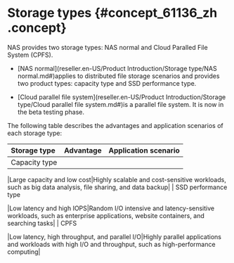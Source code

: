 # Storage types {#concept_61136_zh .concept}

NAS provides two storage types: NAS normal and Cloud Paralled File System \(CPFS\).

-   [NAS normal](reseller.en-US/Product Introduction/Storage type/NAS normal.md#)applies to distributed file storage scenarios and provides two product types: capacity type and SSD performance type.

-   [Cloud parallel file system](reseller.en-US/Product Introduction/Storage type/Cloud parallel file system.md#)is a parallel file system. It is now in the beta testing phase.


The following table describes the advantages and application scenarios of each storage type:

|Storage type|Advantage|Application scenario|
|:-----------|:--------|:-------------------|
| Capacity type

 |Large capacity and low cost|Highly scalable and cost-sensitive workloads, such as big data analysis, file sharing, and data backup|
| SSD performance type

 |Low latency and high IOPS|Random I/O intensive and latency-sensitive workloads, such as enterprise applications, website containers, and searching tasks|
| CPFS

 |Low latency, high throughput, and parallel I/O|Highly parallel applications and workloads with high I/O and throughput, such as high-performance computing|

